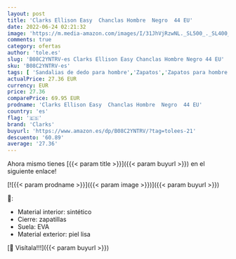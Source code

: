 ```yaml
---
layout: post
title: 'Clarks Ellison Easy  Chanclas Hombre  Negro  44 EU'
date: 2022-06-24 02:21:32
image: 'https://m.media-amazon.com/images/I/31JhVjRzwNL._SL500_._SL400_.jpg'
comments: true
category: ofertas
author: 'tole.es'
slug: 'B08C2YNTRV-es Clarks Ellison Easy Chanclas Hombre Negro 44 EU'
sku: 'B08C2YNTRV-es'
tags: [ 'Sandalias de dedo para hombre','Zapatos','Zapatos para hombre','Zapatos y complementos','chanclas','clarks','🇪🇸', ]
actualPrice: 27.36 EUR
currency: EUR
price: 27.36
comparePrice: 69.95 EUR
prodname: 'Clarks Ellison Easy  Chanclas Hombre  Negro  44 EU'
country: 'es'
flag: '🇪🇸'
brand: 'Clarks'
buyurl: 'https://www.amazon.es/dp/B08C2YNTRV/?tag=tolees-21'
descuento: '60.89'
average: '27.36'
---
```


Ahora mismo tienes [{{< param title >}}]({{< param buyurl >}}) en el siguiente enlace!

[![{{< param prodname >}}]({{< param image >}})]({{< param buyurl >}})

🔎:

- Material interior: sintético
- Cierre: zapatillas
- Suela: EVA
- Material exterior: piel lisa

[🛒 Visítala!!!]({{< param buyurl >}})

